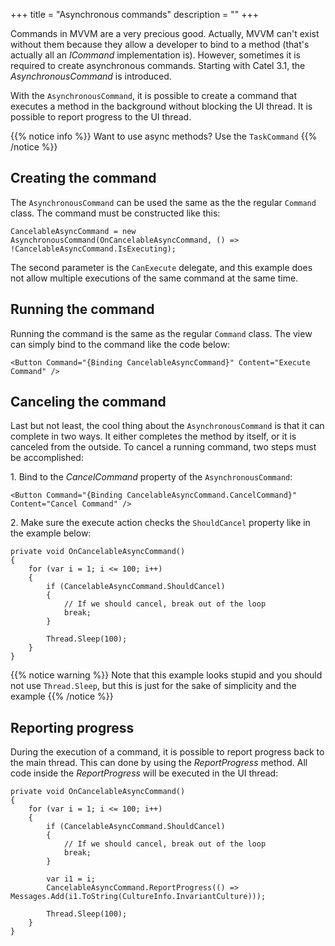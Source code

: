 +++
title = "Asynchronous commands" 
description = ""
+++

Commands in MVVM are a very precious good. Actually, MVVM can't exist without them because they allow a developer to bind to a method (that's actually all an *ICommand* implementation is). However, sometimes it is required to create asynchronous commands. Starting with Catel 3.1, the *AsynchronousCommand* is introduced.

With the `AsynchronousCommand`, it is possible to create a command that executes a method in the background without blocking the UI thread. It is possible to report progress to the UI thread.

{{% notice info %}}
Want to use async methods? Use the `TaskCommand`
{{% /notice %}}

## Creating the command

The `AsynchronousCommand` can be used the same as the the regular `Command` class. The command must be constructed like this:

```
CancelableAsyncCommand = new AsynchronousCommand(OnCancelableAsyncCommand, () => !CancelableAsyncCommand.IsExecuting);
```

The second parameter is the `CanExecute` delegate, and this example does not allow multiple executions of the same command at the same time.

## Running the command

Running the command is the same as the regular `Command` class. The view can simply bind to the command like the code below:

```
<Button Command="{Binding CancelableAsyncCommand}" Content="Execute Command" />
```

## Canceling the command

Last but not least, the cool thing about the `AsynchronousCommand` is that it can complete in two ways. It either completes the method by itself, or it is canceled from the outside. To cancel a running command, two steps must be accomplished:

1. Bind to the *CancelCommand* property of the `AsynchronousCommand`:

```
<Button Command="{Binding CancelableAsyncCommand.CancelCommand}" Content="Cancel Command" />
```

2. Make sure the execute action checks the `ShouldCancel` property like in the example below:

```
private void OnCancelableAsyncCommand()
{
    for (var i = 1; i <= 100; i++)
    {
        if (CancelableAsyncCommand.ShouldCancel)
        {
            // If we should cancel, break out of the loop
            break;
        }

        Thread.Sleep(100);
    }
}
```

{{% notice warning %}}
Note that this example looks stupid and you should not use `Thread.Sleep`, but this is just for the sake of simplicity and the example
{{% /notice %}}

## Reporting progress

During the execution of a command, it is possible to report progress back to the main thread. This can done by using the *ReportProgress* method. All code inside the *ReportProgress* will be executed in the UI thread:

```
private void OnCancelableAsyncCommand()
{
    for (var i = 1; i <= 100; i++)
    {
        if (CancelableAsyncCommand.ShouldCancel)
        {
            // If we should cancel, break out of the loop
            break;
        }

        var i1 = i;
        CancelableAsyncCommand.ReportProgress(() => Messages.Add(i1.ToString(CultureInfo.InvariantCulture)));

        Thread.Sleep(100);
    }
}
```
